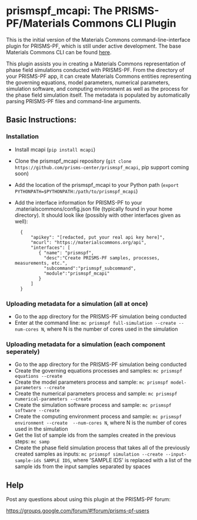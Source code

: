 # prismspf_mcapi: The PRISMS-PF/Materials Commons CLI Plugin

This is the initial version of the Materials Commons command-line-interface plugin for PRISMS-PF, which is still under active development. The base Materials Commons CLI can be found [here](https://github.com/materials-commons/mcapi/tree/master/python).

This plugin assists you in creating a Materials Commons representation of phase field simulations conducted with PRISMS-PF. From the directory of your PRISMS-PF app, it can create Materials Commons entities representing the governing equations, model parameters, numerical parameters, simulation software, and computing environment as well as the process for the phase field simulation itself. The metadata is populated by automatically parsing PRISMS-PF files and command-line arguments.

## Basic Instructions:

### Installation
- Install mcapi (`pip install mcapi`)
- Clone the prismspf_mcapi repository (`git clone https://github.com/prisms-center/prismspf_mcapi`, pip support coming soon)
- Add the location of the prismspf_mcapi to your Python path (`export PYTHONPATH=$PYTHONPATH:/path/to/prismspf_mcapi`)
- Add the interface information for PRISMS-PF to your .materialscommons/config.json file (typically found in your home directory). It should look like (possibly with other interfaces given as well):

        {
            "apikey": "[redacted, put your real api key here]",
            "mcurl": "https://materialscommons.org/api",
            "interfaces": [
               { "name": "prismspf",
                 "desc":"Create PRISMS-PF samples, processes, measurements, etc.",
                 "subcommand":"prismspf_subcommand",
                 "module":"prismspf_mcapi"
               }
            ]
        }

### Uploading metadata for a simulation (all at once)
- Go to the app directory for the PRISMS-PF simulation being conducted
- Enter at the command line: `mc prismspf full-simulation --create --num-cores N`, where N is the number of cores used in the simulation

### Uploading metadata for a simulation (each component seperately)
- Go to the app directory for the PRISMS-PF simulation being conducted
- Create the governing equations processes and samples: `mc prismspf equations --create`
- Create the model parameters process and sample: `mc prismspf model-parameters --create`
- Create the numerical parameters process and sample: `mc prismspf numerical-parameters --create`
- Create the simulation software process and sample: `mc prismspf software --create`
- Create the computing environment process and sample: `mc prismspf environment --create  --num-cores N`, where N is the number of cores used in the simulation
- Get the list of sample ids from the samples created in the previous steps: `mc samp`
- Create the phase field simulation process that takes all of the previously created samples as inputs: `mc prismspf simulation --create --input-sample-ids SAMPLE IDS`, where 'SAMPLE IDS' is replaced with a list of the sample ids from the input samples separated by spaces

## Help
Post any questions about using this plugin at the PRISMS-PF forum:

https://groups.google.com/forum/#!forum/prisms-pf-users
